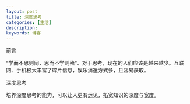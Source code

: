 ```yaml
---
layout: post
title: 深度思考
categories: [生活]
description: 
keywords: 博客
---
```


前言

“学而不思则罔，思而不学则殆”。对于思考，现在的人们应该是越来越少。互联网、手机极大丰富了碎片信息，娱乐消遣方式多，且容易获取。

深度思考

培养深度思考的能力，可以让人更有远见，拓宽知识的深度与宽度。